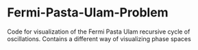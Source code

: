 # Fermi-Pasta-Ulam-Problem

Code for visualization of the Fermi Pasta Ulam recursive cycle of oscillations.
Contains a different way of visualizing phase spaces
